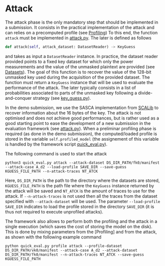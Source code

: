 # Attack

The attack phase is the only mandatory step that should be implemented in a submission. It consists 
in the practical implementation of the attack and can relies on a precomputed profile (see [Profiling](./modeling.md))
To this end, the function `attack` must be implemented in [attack.py](TODO). The later is defined as follows 
```python
def attack(self, attack_dataset: DatasetReader) -> KeyGuess
```
and takes as input a `DatasetReader` instance. In practice, the dataset reader
provided points to a fixed key dataset for which only the power measurements
and the value of the unmasked plaintext are provided (see
[Datasets](./datasets.md)). The goal of this function is to recover the value
of the 128-bit unmasked key used during the acquisition of the provided
dataset. The function must return a `KeyGuess` instance that will be used to
evaluate the performance of the attack. The later typically consists in a list
of probabilities associated to parts of the unmasked key following a divide-and-conquer strategy (see
[key_guess.py](TODO)). 

In the demo submission, we use the SASCA implementation from
[SCALib](https://scalib.readthedocs.io/en/stable/source/_generated/scalib.attacks.FactorGraph.html)
to recover information about the 16 bytes of the key. The attack is not
optimised and does not achieve good performances, but is rather used
as a good starting point to ease the development of a new submission in the
evaluation framework (see [attack.py](TODO)). When a preliminar profiling
phase is required (as done in the demo submission), the computed/loaded profile
is stored in the variable `self.profiled_model` (the assignement of
this variable is handled by the framework script [quick_eval.py](TODO)). 

The following command is used to start the attack
```
python3 quick_eval.py attack --attack-dataset DS_DIR_PATH/fk0/manifest --attack-case A_d2 --load-profile SAVE_DIR --save-guess KGUESS_FILE_PATH --n-attack-traces NT_ATCK
```
Here, `DS_DIR_PATH` is the path to the directory where the datasets are stored,
`KGUESS_FILE_PATH` is the path file where the `KeyGuess` instance returned by
the attack will be saved and `NT_ATCK` is the amount of traces to use for the
attack. If `--n-attack-traces` is not used then all the traces from the dataset
specified with `--attack-dataset` will be used. The parameter `--load-profile
SAVE_DIR` indicates to load the profile stored in the directory `SAVE_DIR` (it
is thus not required to execute unprofiled attacks). 

The framework also allows to perform both the profiling and the attack in a single execution (which saves the cost of storing the model on the disk). This is done 
by mixing parameters from the [Profiling] and from the attack, as shown with the following example command
```
python quick_eval.py profile attack --profile-dataset DS_DIR_PATH/vk0/manifest --attack-case A_d2 --attack-dataset DS_DIR_PATH/fk0/manifest --n-attack-traces NT_ATCK --save-guess KGUESS_FILE_PATH
```
